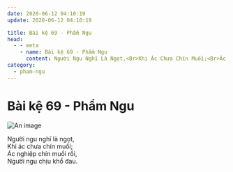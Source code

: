 ```yaml
---
date: 2020-06-12 04:10:19
update: 2020-06-12 04:10:19

title: Bài kệ 69 - Phẩm Ngu
head:
  - - meta
    - name: Bài kệ 69 - Phẩm Ngu
      content: Người Ngu Nghĩ Là Ngọt,<Br>Khi Ác Chưa Chín Muồi;<Br>Ác Nghiệp Chín Muồi Rồi,<Br>Người Ngu Chịu Khổ Đau.<Br>
category:
  - pham-ngu
---
```


# Bài kệ 69 - Phẩm Ngu

![An image](/img/pham-ngu/pham-ngu-069.jpg)

Người ngu nghĩ là ngọt,<br>Khi ác chưa chín muồi;<br>Ác nghiệp chín muồi rồi,<br>Người ngu chịu khổ đau.<br>
